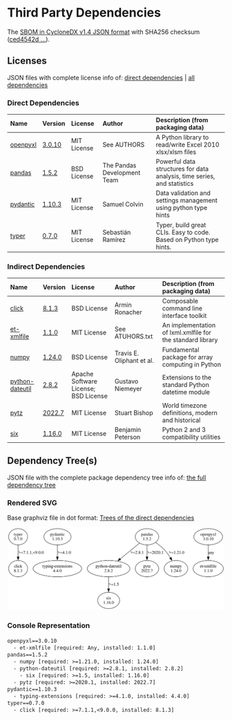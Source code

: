 # Third Party Dependencies

<!--[[[fill sbom_sha256()]]]-->
The [SBOM in CycloneDX v1.4 JSON format](https://git.sr.ht/~sthagen/hyperkuutio/blob/default/sbom.json) with SHA256 checksum ([ced4542d ...](https://git.sr.ht/~sthagen/hyperkuutio/blob/default/sbom.json.sha256 "sha256:ced4542d8e76fbd92333b426342f5e0797bb78ae105e70c0df55bb9efbfa8052")).
<!--[[[end]]] (checksum: d570c43ba622e3e6fee91ae1a8438e90)-->
## Licenses

JSON files with complete license info of: [direct dependencies](direct-dependency-licenses.json) | [all dependencies](all-dependency-licenses.json)

### Direct Dependencies

<!--[[[fill direct_dependencies_table()]]]-->
| Name                                             | Version                                             | License     | Author                      | Description (from packaging data)                                       |
|:-------------------------------------------------|:----------------------------------------------------|:------------|:----------------------------|:------------------------------------------------------------------------|
| [openpyxl](https://openpyxl.readthedocs.io)      | [3.0.10](https://pypi.org/project/openpyxl/3.0.10/) | MIT License | See AUTHORS                 | A Python library to read/write Excel 2010 xlsx/xlsm files               |
| [pandas](https://pandas.pydata.org)              | [1.5.2](https://pypi.org/project/pandas/1.5.2/)     | BSD License | The Pandas Development Team | Powerful data structures for data analysis, time series, and statistics |
| [pydantic](https://github.com/pydantic/pydantic) | [1.10.3](https://pypi.org/project/pydantic/1.10.3/) | MIT License | Samuel Colvin               | Data validation and settings management using python type hints         |
| [typer](https://github.com/tiangolo/typer)       | [0.7.0](https://pypi.org/project/typer/0.7.0/)      | MIT License | Sebastián Ramírez           | Typer, build great CLIs. Easy to code. Based on Python type hints.      |
<!--[[[end]]] (checksum: 04bc675ffb8a5791e9933a8ec9e5aa0c)-->

### Indirect Dependencies

<!--[[[fill indirect_dependencies_table()]]]-->
| Name                                                        | Version                                                  | License                              | Author                    | Description (from packaging data)                          |
|:------------------------------------------------------------|:---------------------------------------------------------|:-------------------------------------|:--------------------------|:-----------------------------------------------------------|
| [click](https://palletsprojects.com/p/click/)               | [8.1.3](https://pypi.org/project/click/8.1.3/)           | BSD License                          | Armin Ronacher            | Composable command line interface toolkit                  |
| [et-xmlfile](https://foss.heptapod.net/openpyxl/et_xmlfile) | [1.1.0](https://pypi.org/project/et-xmlfile/1.1.0/)      | MIT License                          | See ATUHORS.txt           | An implementation of lxml.xmlfile for the standard library |
| [numpy](https://www.numpy.org)                              | [1.24.0](https://pypi.org/project/numpy/1.24.0/)         | BSD License                          | Travis E. Oliphant et al. | Fundamental package for array computing in Python          |
| [python-dateutil](https://github.com/dateutil/dateutil)     | [2.8.2](https://pypi.org/project/python-dateutil/2.8.2/) | Apache Software License; BSD License | Gustavo Niemeyer          | Extensions to the standard Python datetime module          |
| [pytz](http://pythonhosted.org/pytz)                        | [2022.7](https://pypi.org/project/pytz/2022.7/)          | MIT License                          | Stuart Bishop             | World timezone definitions, modern and historical          |
| [six](https://github.com/benjaminp/six)                     | [1.16.0](https://pypi.org/project/six/1.16.0/)           | MIT License                          | Benjamin Peterson         | Python 2 and 3 compatibility utilities                     |
<!--[[[end]]] (checksum: 6e2a6462503c3fa20a6b4ac76b0389de)-->

## Dependency Tree(s)

JSON file with the complete package dependency tree info of: [the full dependency tree](package-dependency-tree.json)

### Rendered SVG

Base graphviz file in dot format: [Trees of the direct dependencies](package-dependency-tree.dot.txt)

<img src="./package-dependency-tree.svg" alt="Trees of the direct dependencies" title="Trees of the direct dependencies"/>

### Console Representation

<!--[[[fill dependency_tree_console_text()]]]-->
````console
openpyxl==3.0.10
  - et-xmlfile [required: Any, installed: 1.1.0]
pandas==1.5.2
  - numpy [required: >=1.21.0, installed: 1.24.0]
  - python-dateutil [required: >=2.8.1, installed: 2.8.2]
    - six [required: >=1.5, installed: 1.16.0]
  - pytz [required: >=2020.1, installed: 2022.7]
pydantic==1.10.3
  - typing-extensions [required: >=4.1.0, installed: 4.4.0]
typer==0.7.0
  - click [required: >=7.1.1,<9.0.0, installed: 8.1.3]
````
<!--[[[end]]] (checksum: 548e601bfadac3b261a26bdc245d24d8)-->
